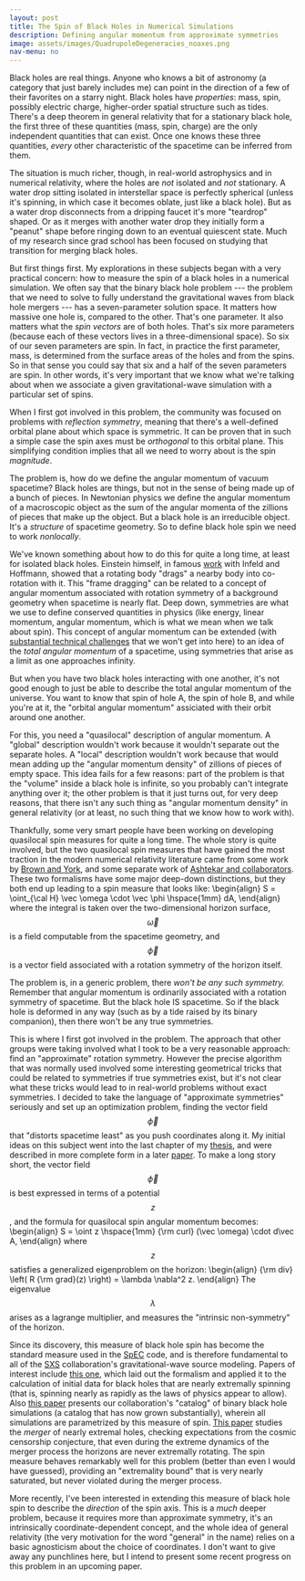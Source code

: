 ```yaml
---
layout: post
title: The Spin of Black Holes in Numerical Simulations
description: Defining angular momentum from approximate symmetries
image: assets/images/QuadrupoleDegeneracies_noaxes.png
nav-menu: no
---
```


<head>
<script src="https://cdn.mathjax.org/mathjax/latest/MathJax.js?config=TeX-AMS-MML_HTMLorMML" type="text/javascript"></script>
</head>

Black holes are real things. Anyone who knows a bit of astronomy (a category that just barely includes me) can point in the direction of a few of their favorites on a starry night. Black holes have *properties*: mass, spin, possibly electric charge, higher-order spatial structure such as tides. There's a deep theorem in general relativity that for a stationary black hole, the first three of these quantities (mass, spin, charge) are the only independent quantities that can exist. Once one knows these three quantities, *every* other characteristic of the spacetime can be inferred from them. 

The situation is much richer, though, in real-world astrophysics and in numerical relativity, where the holes are *not* isolated and *not* stationary. A water drop sitting isolated in interstellar space is perfectly spherical (unless it's spinning, in which case it becomes oblate, just like a black hole). But as a water drop disconnects from a dripping faucet it's more "teardrop" shaped. Or as it merges with another water drop they initially form a "peanut" shape before ringing down to an eventual quiescent state. Much of my research since grad school has been focused on studying that transition for merging black holes. 

But first things first. My explorations in these subjects began with a very practical concern: how to measure the spin of a black holes in a numerical simulation. We often say that the binary black hole problem --- the problem that we need to solve to fully understand the gravitational waves from black hole mergers --- has a seven-parameter solution space. It matters how massive one hole is, compared to the other. That's one parameter. It also matters what the *spin vectors* are of both holes. That's six more parameters (because each of these vectors lives in a three-dimensional space). So six of our seven parameters are spin. In fact, in practice the first parameter, mass, is determined from the surface areas of the holes and from the spins. So in that sense you could say that six and a half of the seven parameters are spin. In other words, it's very important that we know what we're talking about when we associate a given gravitational-wave simulation with a particular set of spins.

When I first got involved in this problem, the community was focused on problems with *reflection symmetry*, meaning that there's a well-defined orbital plane about which space is symmetric. It can be proven that in such a simple case the spin axes must be *orthogonal* to this orbital plane. This simplifying condition implies that all we need to worry about is the spin *magnitude*. 

The problem is, how do we define the angular momentum of vacuum spacetime? Black holes are things, but not in the sense of being made up of a bunch of pieces. In Newtonian physics we define the angular momentum of a macroscopic object as the sum of the angular momenta of the zillions of pieces that make up the object. But a black hole is an irreducible object. It's a *structure* of spacetime geometry. So to define black hole spin we need to work *nonlocally*. 

We've known something about how to do this for quite a long time, at least for isolated black holes. Einstein himself, in famous [work](http://www.jstor.org/stable/1968714) with Infeld and Hoffmann, showed that a rotating body "drags" a nearby body into co-rotation with it. This "frame dragging" can be related to a concept of angular momentum associated with rotation symmetry of a background geometry when spacetime is nearly flat. Deep down, symmetries are what we use to define conserved quantities in physics (like energy, linear momentum, angular momentum, which is what we mean when we talk about spin). This concept of angular momentum can be extended (with [substantial technical challenges](http://journals.aps.org/prd/abstract/10.1103/PhysRevD.95.044002) that we won't get into here) to an idea of the *total angular momentum* of a spacetime, using symmetries that arise as a limit as one approaches infinity. 

But when you have two black holes interacting with one another, it's not good enough to just be able to describe the total angular momentum of the universe. You want to know that spin of hole A, the spin of hole B, and while you're at it, the "orbital angular momentum" assiciated with their orbit around one another. 

For this, you need a "quasilocal" description of angular momentum. A "global" description wouldn't work because it wouldn't separate out the separate holes. A "local" description wouldn't work because that would mean adding up the "angular momentum density" of zillions of pieces of empty space. This idea fails for a few reasons: part of the problem is that the "volume" inside a black hole is infinite, so you probably can't integrate anything over it; the other problem is that it just turns out, for very deep reasons, that there isn't any such thing as "angular momentum density" in general relativity (or at least, no such thing that we know how to work with). 

Thankfully, some very smart people have been working on developing quasilocal spin measures for quite a long time. The whole story is quite involved, but the two quasilocal spin measures that have gained the most traction in the modern numerical relativity literature came from some work by [Brown and York](http://journals.aps.org/prd/abstract/10.1103/PhysRevD.47.1407), and some separate work of [Ashtekar and collaborators](http://journals.aps.org/prd/abstract/10.1103/PhysRevD.64.044016). These two formalisms have some major deep-down distinctions, but they both end up leading to a spin measure that looks like:
\begin{align}
S = \oint_{\cal H} \vec \omega \cdot \vec \phi \hspace{1mm} dA,
\end{align}
where the integral is taken over the two-dimensional horizon surface, $$\vec \omega$$ is a field computable from the spacetime geometry, and $$\vec \phi$$ is a vector field associated with a rotation symmetry of the horizon itself. 

The problem is, in a generic problem, there *won't be any such symmetry.* Remember that angular momentum is ordinarily associated with a rotation symmetry of spacetime. But the black hole IS spacetime. So if the black hole is deformed in any way (such as by a tide raised by its binary companion), then there won't be any true symmetries. 

This is where I first got involved in the problem. The approach that other groups were taking involved what I took to be a very reasonable approach: find an "approximate" rotation symmetry. However the precise algorithm that was normally used involved some interesting geometrical tricks that could be related to symmetries if true symmetries exist, but it's not clear what these tricks would lead to in real-world problems without exact symmetries. I decided to take the language of "approximate symmetries" seriously and set up an optimization problem, finding the vector field $$\vec \phi$$ that "distorts spacetime least" as you push coordinates along it. My initial ideas on this subject went into the last chapter of my [thesis](http://thesis.library.caltech.edu/2073/), and were described in more complete form in a later [paper](http://journals.aps.org/prd/abstract/10.1103/PhysRevD.78.084017). To make a long story short, the vector field $$\vec \phi$$ is best expressed in terms of a potential $$z$$, and the formula for quasilocal spin angular momentum becomes:
\begin{align}
S = \oint z \hspace{1mm} {\rm curl} (\vec \omega) \cdot d\vec A,
\end{align}
where $$z$$ satisfies a generalized eigenproblem on the horizon:
\begin{align}
{\rm div} \left( R {\rm grad}(z) \right) = \lambda \nabla^2 z.
\end{align}
The eigenvalue $$\lambda$$ arises as a lagrange multiplier, and measures the "intrinsic non-symmetry" of the horizon. 

Since its discovery, this measure of black hole spin has become the standard measure used in the [SpEC](http://www.black-holes.org/SpEC.html) code, and is therefore fundamental to all of the [SXS](www.black-holes.org) collaboration's gravitational-wave source modeling. Papers of interest include [this one](http://journals.aps.org/prd/abstract/10.1103/PhysRevD.78.084017), which laid out the formalism and applied it to the calculation of initial data for black holes that are nearly extremally spinning (that is, spinning nearly as rapidly as the laws of physics appear to allow). Also [this paper](http://journals.aps.org/prl/abstract/10.1103/PhysRevLett.111.241104) presents our collaboration's "catalog" of binary black hole simulations (a catalog that has now grown substantially), wherein all simulations are parametrized by this measure of spin. [This paper](http://iopscience.iop.org/article/10.1088/0264-9381/32/6/065007/meta) studies the *merger* of nearly extremal holes, checking expectations from the cosmic censorship conjecture, that even during the extreme dynamics of the merger process the horizons are never extremally rotating. The spin measure behaves remarkably well for this problem (better than even I would have guessed), providing an "extremality bound" that is very nearly saturated, but never violated during the merger process. 

More recently, I've been interested in extending this measure of black hole spin to describe the *direction* of the spin axis. This is a *much* deeper problem, because it requires more than approximate symmetry, it's an intrinsically coordinate-dependent concept, and the whole idea of general relativity (the very motivation for the word "general" in the name) relies on a basic agnosticism about the choice of coordinates. I don't want to give away any punchlines here, but I intend to present some recent progress on this problem in an upcoming paper. 

